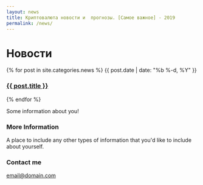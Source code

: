 ```yaml
---
layout: news
title: Криптовалюта новости и  прогнозы. [Самое важное] - 2019
permalink: /news/
---
```


<h1>Новости</h1>
{% for post in site.categories.news %}
    <time>{{ post.date | date: "%b %-d, %Y" }}</time>
    <h3><a href="{{ post.url | prepend: site.baseurl }}">{{ post.title }}</a></h3>
{% endfor %}



Some information about you!

### More Information

A place to include any other types of information that you'd like to include about yourself.

### Contact me

[email@domain.com](mailto:email@domain.com)